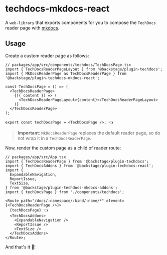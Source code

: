 # techdocs-mkdocs-react

A `web-library` that exports components for you to compose the `TechDocs` reader page with [mkdocs](https://www.mkdocs.org/).

## Usage

Create a custom reader page as follows:

```tsx
// packages/app/src/components/techdocs/TechDocsPage.tsx
import { TechDocsReaderPageLayout } from '@backstage/plugin-techdocs';
import { MkDocsReaderPage as TechDocsReaderPage } from '@backstage/plugin-techdocs-mkdocs-react';

const TechDocsPage = () => (
  <TechDocsReaderPage>
    {({ content }) => (
      <TechDocsReaderPageLayout>{content}</TechDocsReaderPageLayout>
    )}
  </TechDocsReaderPage>
);

export const techDocsPage = <TechDocsPage />; 👈
```

> **Important**: `MkDocsReaderPage` replaces the default reader page, so do not wrap it in a `TechDocsReaderPage`.

Now, render the custom page as a child of reader route:

```tsx
// packages/app/src/App.tsx
import { TechDocsReaderPage } from '@backstage/plugin-techdocs';
import { TechDocsAddons } from '@backstage/plugin-techdocs-react';
import {
  ExpandableNavigation,
  ReportIssue,
  TextSize,
} from '@backstage/plugin-techdocs-mkdocs-addons';
import { techDocsPage } from './components/techdocs';

<Route path="/docs/:namespace/:kind/:name/*" element={<TechDocsReaderPage />}>
  {techDocsPage} 👈
  <TechDocsAddons>
    <ExpandableNavigation />
    <ReportIssue />
    <TextSize />
  </TechDocsAddons>
</Route>;
```

And that's it :tada:!
